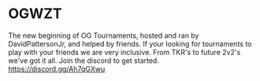 # OGWZT

The new beginning of OG Tournaments, hosted and ran by DavidPattersonJr, and helped by friends. If your looking for tournaments to play with your friends we are very inclusive. From TKR's to future 2v2's we've got it all. Join the discord to get started. https://discord.gg/Ah7qGXwu


